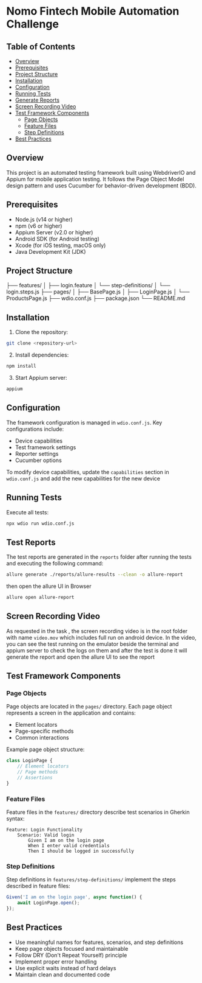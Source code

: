 # Nomo Fintech Mobile Automation Challenge

## Table of Contents
- [Overview](#overview)
- [Prerequisites](#prerequisites)
- [Project Structure](#project-structure)
- [Installation](#installation)
- [Configuration](#configuration)
- [Running Tests](#running-tests)
- [Generate Reports](#generate-reports)
- [Screen Recording Video](#screen-recording-video)
- [Test Framework Components](#test-framework-components)
  - [Page Objects](#page-objects)
  - [Feature Files](#feature-files)
  - [Step Definitions](#step-definitions)
- [Best Practices](#best-practices)

## Overview
This project is an automated testing framework built using WebdriverIO and Appium for mobile application testing. It follows the Page Object Model design pattern and uses Cucumber for behavior-driven development (BDD).

## Prerequisites
- Node.js (v14 or higher)
- npm (v6 or higher)
- Appium Server (v2.0 or higher)
- Android SDK (for Android testing)
- Xcode (for iOS testing, macOS only)
- Java Development Kit (JDK)

## Project Structure
├── features/
│   ├── login.feature
│   └── step-definitions/
│       └── login.steps.js
├── pages/
│   ├── BasePage.js
│   ├── LoginPage.js
│   └── ProductsPage.js
├── wdio.conf.js
├── package.json
└── README.md

## Installation
1. Clone the repository:

```bash
git clone <repository-url>
```

2. Install dependencies:

```bash
npm install
```

3. Start Appium server:

```bash
appium
```

## Configuration
The framework configuration is managed in `wdio.conf.js`. Key configurations include:
- Device capabilities
- Test framework settings
- Reporter settings
- Cucumber options

To modify device capabilities, update the `capabilities` section in `wdio.conf.js` and add the new capabilities for the new device

## Running Tests
Execute all tests:

```bash
npx wdio run wdio.conf.js
```

## Test Reports 

The test reports are generated in the `reports` folder after running the tests and executing the following command:

```bash
allure generate ./reports/allure-results --clean -o allure-report
```

then open the allure UI  in Browser

```bash
allure open allure-report
```

## Screen Recording Video
As requested in the task , the screen recording video is in the root folder with name `video.mov` which includes full run on android device. In the video, you can see the test running on the emulator beside the terminal and appium server to check the logs on them and after the test is done it will generate the report and open the allure UI to see the report

## Test Framework Components

### Page Objects
Page objects are located in the `pages/` directory. Each page object represents a screen in the application and contains:
- Element locators
- Page-specific methods
- Common interactions

Example page object structure:

```javascript
class LoginPage {
    // Element locators
    // Page methods
    // Assertions
}
```

### Feature Files
Feature files in the `features/` directory describe test scenarios in Gherkin syntax:

```gherkin
Feature: Login Functionality
    Scenario: Valid login
        Given I am on the login page
        When I enter valid credentials
        Then I should be logged in successfully
```

### Step Definitions
Step definitions in `features/step-definitions/` implement the steps described in feature files:

```javascript
Given('I am on the login page', async function() {
    await LoginPage.open();
});
```

## Best Practices
- Use meaningful names for features, scenarios, and step definitions
- Keep page objects focused and maintainable
- Follow DRY (Don't Repeat Yourself) principle
- Implement proper error handling
- Use explicit waits instead of hard delays
- Maintain clean and documented code